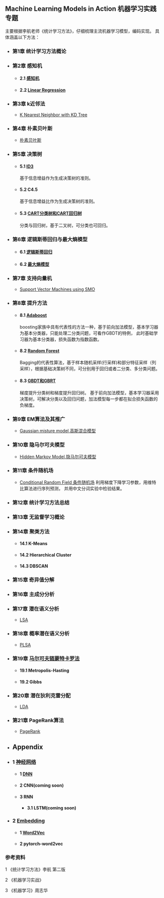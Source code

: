 ## Machine Learning Models in Action  机器学习实践专题


主要根据李航老师《统计学习方法》，仔细梳理主流机器学习模型，编码实现。
具体涵盖以下方法：

- ### 第1章 统计学习方法概论

- ### 第2章 感知机

    - #### 2.1 [感知机](https://github.com/bannima/MachineLearninginAction/blob/master/linear_model/perceptron.py)

    - #### 2.2 [Linear Regression]()


- ### 第3章 k近邻法

     - [K Nearest Neighbor with KD Tree](https://github.com/bannima/MachineLearninginAction/tree/master/neighbors)

- ### 第4章 朴素贝叶斯

     - [朴素贝叶斯](https://github.com/bannima/MachineLearninginAction/tree/master/bayes)


- ### 第5章 决策树

    - #### 5.1 [ID3](https://github.com/bannima/MachineLearninginAction/blob/master/tree/tree.py)

        基于信息增益作为生成决策树的准则。

    - #### 5.2 C4.5

        基于信息增益比作为生成决策树的准则。

    - #### 5.3 [CART分类树和CART回归树](https://github.com/bannima/MachineLearninginAction/blob/master/tree/tree.py)

        分类与回归树，基于二叉树，可分类也可回归。

- ### 第6章 逻辑斯蒂回归与最大熵模型

    - #### 6.1  [逻辑斯蒂回归](https://github.com/bannima/MachineLearninginAction/blob/master/linear_model/regression.py)

    - #### 6.2 [最大熵模型](https://github.com/bannima/MachineLearninginAction/blob/master/linear_model/maximum_entropy.py)

- ### 第7章 支持向量机
    - [Support Vector Machines using SMO](https://github.com/bannima/MachineLearninginAction/tree/master/svm)
    
- ### 第8章 提升方法

    - #### 8.1 [Adaboost](https://github.com/bannima/MachineLearninginAction/blob/master/ensemble/boosting.py)

        boosting家族中具有代表性的方法一种，基于前向加法模型，基本学习器为基本分类器，只能处理二分类问题，可看作GBDT的特例，
此时基础学习器为基本分类器，损失函数为指数函数。

    - #### 8.2 [Random Forest](https://github.com/bannima/MachineLearninginAction/blob/master/ensemble/bagging.py)

        Bagging的代表性算法，基于样本随机采样(行采样)和部分特征采样（列采样），根据基础决策树不同，可分别用于回归或者二分类、多分类问题。

    - #### 8.3 [GBDT和GBRT](https://github.com/bannima/MachineLearninginAction/blob/master/ensemble/gradient_boosting.py)
        梯度提升分类树和梯度提升回归树。
基于前向加法模型，基本学习器采用决策树，可解决分类以及回归问题，加法模型每一步都在拟合损失函数的负梯度。


- ### 第9章 EM算法及其推广

    - [Gaussian misture model,高斯混合模型]()


- ### 第10章 隐马尔可夫模型

    - [Hidden Markov Model,隐马尔可夫模型](https://github.com/bannima/MachineLearninginAction/tree/master/hmm)


- ### 第11章 条件随机场
    - [Conditional Random Field 条件随机场](https://github.com/bannima/MachineLearninginAction/tree/master/crf)
       利用梯度下降学习参数，用维特比算法进行序列预测，
并用中文分词实验中检验结果。

- ### 第12章 统计学习方法总结

- ### 第13章 无监督学习概论

- ### 第14章 聚类方法

    - #### 14.1 K-Means

    - #### 14.2 Hierarchical Cluster

    - #### 14.3 DBSCAN


- ### 第15章 奇异值分解


- ### 第16章 主成分分析


- ### 第17章 潜在语义分析

    - [LSA]()

- ### 第18章 概率潜在语义分析

    - [PLSA]()

- ### 第19章 [马尔可夫链蒙特卡罗法](https://github.com/bannima/MachineLearninginAction/tree/master/sampling/test)

    - #### 19.1 Metropolis-Hasting

    - #### 19.2 Gibbs

- ### 第20章 潜在狄利克雷分配

    - [LDA]()

- ### 第21章 PageRank算法

    - [PageRank](https://github.com/bannima/MachineLearninginAction/blob/master/pagerank/page_rank.py)

- ## Appendix

- ###  1 [神经网络](https://github.com/bannima/MachineLearninginAction/tree/master/neural_networks)
    - #### 1 [DNN](https://github.com/bannima/MachineLearninginAction/blob/master/neural_networks/dnn.py)

    - #### 2 CNN(coming soon)

    - #### 3 RNN

        - #### 3.1 LSTM(coming soon)

- ### 2 [Embedding](https://github.com/bannima/MachineLearninginAction/tree/master/embedding)

    - #### 1 [Word2Vec](https://github.com/bannima/MachineLearninginAction/blob/master/embedding/word2vec.py)
    
    - #### 2 pytorch-word2vec
    


### 参考资料

1 《统计学习方法》李航 第二版

2 《机器学习实战》

3 《机器学习》周志华

